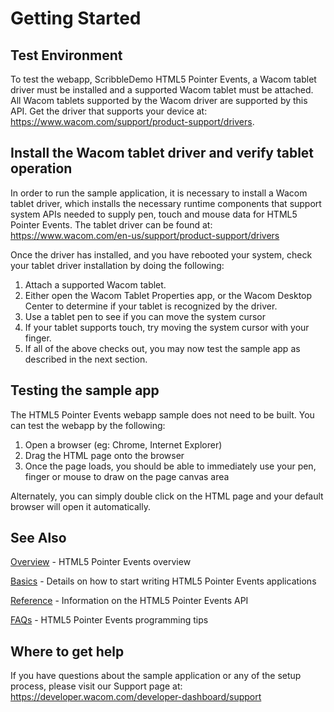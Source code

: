 # Getting Started 

## Test Environment
To test the webapp, ScribbleDemo HTML5 Pointer Events, a Wacom tablet driver must be installed and a supported Wacom tablet must be attached. All Wacom tablets supported by the Wacom driver are supported by this API. Get the driver that supports your device at: https://www.wacom.com/support/product-support/drivers.


## Install the Wacom tablet driver and verify tablet operation
In order to run the sample application, it is necessary to install a Wacom tablet driver, which installs the necessary runtime components that support system APIs needed to supply pen, touch and mouse data for HTML5 Pointer Events. The tablet driver can be found at: https://www.wacom.com/en-us/support/product-support/drivers

Once the driver has installed, and you have rebooted your system, check your tablet driver installation by doing the following:

1. Attach a supported Wacom tablet.
2. Either open the Wacom Tablet Properties app, or the Wacom Desktop Center to determine if your tablet is recognized by the driver.
3. Use a tablet pen to see if you can move the system cursor
4. If your tablet supports touch, try moving the system cursor with your finger.
5. If all of the above checks out, you may now test the sample app as described in the next section.

## Testing the sample app
The HTML5 Pointer Events webapp sample does not need to be built. You can test the webapp by the following:

1. Open a browser (eg: Chrome, Internet Explorer)
2. Drag the HTML page onto the browser
3. Once the page loads, you should be able to immediately use your pen, finger or mouse to draw on the page canvas area

Alternately, you can simply double click on the HTML page and your default browser will open it automatically.

## See Also
[Overview](https://developer-docs.wacom.com/intuos-cintiq-business-tablets/docs/web-api-overview) - HTML5 Pointer Events overview  

[Basics](https://developer-docs.wacom.com/intuos-cintiq-business-tablets/docs/web-api-basics) - Details on how to start writing HTML5 Pointer Events applications  

[Reference](https://developer-docs.wacom.com/intuos-cintiq-business-tablets/docs/web-api-reference) - Information on the HTML5 Pointer Events API  

[FAQs](https://developer-docs.wacom.com/intuos-cintiq-business-tablets/docs/web-api-faqs) - HTML5 Pointer Events programming tips  

## Where to get help
If you have questions about the sample application or any of the setup process, please visit our Support page at: https://developer.wacom.com/developer-dashboard/support